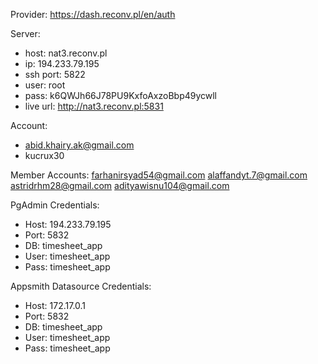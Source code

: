 Provider: https://dash.reconv.pl/en/auth

Server:
- host: nat3.reconv.pl
- ip: 194.233.79.195
- ssh port: 5822
- user: root
- pass: k6QWJh66J78PU9KxfoAxzoBbp49ycwll
- live url: http://nat3.reconv.pl:5831

Account:
- abid.khairy.ak@gmail.com
- kucrux30

Member Accounts:
farhanirsyad54@gmail.com
alaffandyt.7@gmail.com
astridrhm28@gmail.com
adityawisnu104@gmail.com


PgAdmin Credentials:
- Host: 194.233.79.195
- Port: 5832
- DB: timesheet_app
- User: timesheet_app
- Pass: timesheet_app


Appsmith Datasource Credentials:
- Host: 172.17.0.1
- Port: 5832
- DB: timesheet_app
- User: timesheet_app
- Pass: timesheet_app
